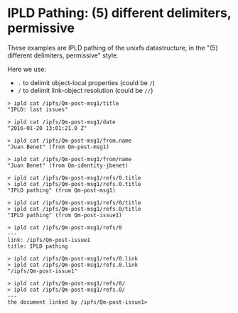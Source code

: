 # IPLD Pathing: (5) different delimiters, permissive

These examples are IPLD pathing of the unixfs datastructure, in the "(5) different delimiters, permissive" style.

Here we use:
- `.` to delimit object-local properties (could be `/`)
- `/` to delimit link-object resolution (could be `//`)

```
> ipld cat /ipfs/Qm-post-msg1/title
"IPLD: last issues"

> ipld cat /ipfs/Qm-post-msg1/date
"2016-01-20 13:01:21.0 Z"

> ipld cat /ipfs/Qm-post-msg1/from.name
"Juan Benet" (from Qm-post-msg1)

> ipld cat /ipfs/Qm-post-msg1/from/name
"Juan Benet" (from Qm-identity-jbenet)

> ipld cat /ipfs/Qm-post-msg1/refs/0.title
> ipld cat /ipfs/Qm-post-msg1/refs.0.title
"IPLD pathing" (from Qm-post-msg1)

> ipld cat /ipfs/Qm-post-msg1/refs/0/title
> ipld cat /ipfs/Qm-post-msg1/refs.0/title
"IPLD pathing" (from Qm-post-issue1)

> ipld cat /ipfs/Qm-post-msg1/refs/0
---
link: /ipfs/Qm-post-issue1
title: IPLD pathing

> ipld cat /ipfs/Qm-post-msg1/refs/0.link
> ipld cat /ipfs/Qm-post-msg1/refs.0.link
"/ipfs/Qm-post-issue1"

> ipld cat /ipfs/Qm-post-msg1/refs/0/
> ipld cat /ipfs/Qm-post-msg1/refs.0/
---
the document linked by /ipfs/Qm-post-issue1>
```
